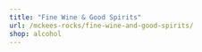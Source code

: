 ```yaml
---
title: "Fine Wine & Good Spirits"
url: /mckees-rocks/fine-wine-and-good-spirits/
shop: alcohol
---
```

